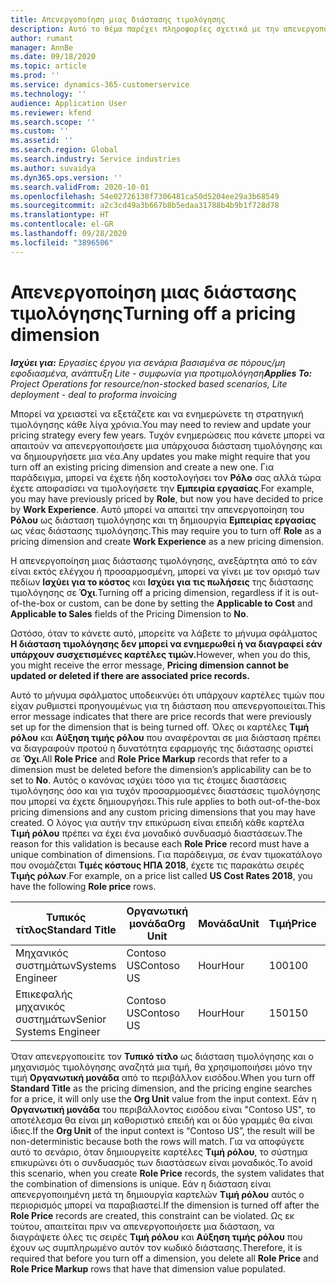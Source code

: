 ```yaml
---
title: Απενεργοποίηση μιας διάστασης τιμολόγησης
description: Αυτό το θέμα παρέχει πληροφορίες σχετικά με την απενεργοποίηση των διαστάσεων τιμολόγησης.
author: rumant
manager: AnnBe
ms.date: 09/18/2020
ms.topic: article
ms.prod: ''
ms.service: dynamics-365-customerservice
ms.technology: ''
audience: Application User
ms.reviewer: kfend
ms.search.scope: ''
ms.custom: ''
ms.assetid: ''
ms.search.region: Global
ms.search.industry: Service industries
ms.author: suvaidya
ms.dyn365.ops.version: ''
ms.search.validFrom: 2020-10-01
ms.openlocfilehash: 54e02726138f7306481ca50d5204ee29a3b68549
ms.sourcegitcommit: a2c3cd49a3b667b8b5edaa31788b4b9b1f728d78
ms.translationtype: HT
ms.contentlocale: el-GR
ms.lasthandoff: 09/28/2020
ms.locfileid: "3896506"
---
```

# <a name="turning-off-a-pricing-dimension"></a><span data-ttu-id="a99c5-103">Απενεργοποίηση μιας διάστασης τιμολόγησης</span><span class="sxs-lookup"><span data-stu-id="a99c5-103">Turning off a pricing dimension</span></span>

<span data-ttu-id="a99c5-104">_**Ισχύει για:** Εργασίες έργου για σενάρια βασισμένα σε πόρους/μη εφοδιασμένα, ανάπτυξη Lite - συμφωνία για προτιμολόγηση_</span><span class="sxs-lookup"><span data-stu-id="a99c5-104">_**Applies To:** Project Operations for resource/non-stocked based scenarios, Lite deployment - deal to proforma invoicing_</span></span>

<span data-ttu-id="a99c5-105">Μπορεί να χρειαστεί να εξετάζετε και να ενημερώνετε τη στρατηγική τιμολόγησης κάθε λίγα χρόνια.</span><span class="sxs-lookup"><span data-stu-id="a99c5-105">You may need to review and update your pricing strategy every few years.</span></span> <span data-ttu-id="a99c5-106">Τυχόν ενημερώσεις που κάνετε μπορεί να απαιτούν να απενεργοποιήσετε μια υπάρχουσα διάσταση τιμολόγησης και να δημιουργήσετε μια νέα.</span><span class="sxs-lookup"><span data-stu-id="a99c5-106">Any updates you make might require that you turn off an existing pricing dimension and create a new one.</span></span> <span data-ttu-id="a99c5-107">Για παράδειγμα, μπορεί να έχετε ήδη κοστολογήσει τον **Ρόλο** σας αλλά τώρα έχετε αποφασίσει να τιμολογήσετε την **Εμπειρία εργασίας**.</span><span class="sxs-lookup"><span data-stu-id="a99c5-107">For example, you may have previously priced by **Role**, but now you have decided to price by **Work Experience**.</span></span> <span data-ttu-id="a99c5-108">Αυτό μπορεί να απαιτεί την απενεργοποίηση του **Ρόλου** ως διάσταση τιμολόγησης και τη δημιουργία **Εμπειρίας εργασίας** ως νέας διάστασης τιμολόγησης.</span><span class="sxs-lookup"><span data-stu-id="a99c5-108">This may require you to turn off **Role** as a pricing dimension and create **Work Experience** as a new pricing dimension.</span></span> 

<span data-ttu-id="a99c5-109">Η απενεργοποίηση μιας διάστασης τιμολόγησης, ανεξάρτητα από το εάν είναι εκτός ελέγχου ή προσαρμοσμένη, μπορεί να γίνει με τον ορισμό των πεδίων **Ισχύει για το κόστος** και **Ισχύει για τις πωλήσεις** της διάστασης τιμολόγησης σε **Όχι**.</span><span class="sxs-lookup"><span data-stu-id="a99c5-109">Turning off a pricing dimension, regardless if it is out-of-the-box or custom, can be done by setting the **Applicable to Cost** and **Applicable to Sales** fields of the Pricing Dimension to **No**.</span></span>

<span data-ttu-id="a99c5-110">Ωστόσο, όταν το κάνετε αυτό, μπορείτε να λάβετε το μήνυμα σφάλματος **Η διάσταση τιμολόγησης δεν μπορεί να ενημερωθεί ή να διαγραφεί εάν υπάρχουν συσχετισμένες καρτέλες τιμών.**</span><span class="sxs-lookup"><span data-stu-id="a99c5-110">However, when you do this, you might receive the error message, **Pricing dimension cannot be updated or deleted if there are associated price records.**</span></span>

<span data-ttu-id="a99c5-111">Αυτό το μήνυμα σφάλματος υποδεικνύει ότι υπάρχουν καρτέλες τιμών που είχαν ρυθμιστεί προηγουμένως για τη διάσταση που απενεργοποιείται.</span><span class="sxs-lookup"><span data-stu-id="a99c5-111">This error message indicates that there are price records that were previously set up for the dimension that is being turned off.</span></span> <span data-ttu-id="a99c5-112">Όλες οι καρτέλες **Τιμή ρόλου** και **Αύξηση τιμής ρόλου** που αναφέρονται σε μια διάσταση πρέπει να διαγραφούν προτού η δυνατότητα εφαρμογής της διάστασης οριστεί σε **Όχι**.</span><span class="sxs-lookup"><span data-stu-id="a99c5-112">All **Role Price** and **Role Price Markup** records that refer to a dimension must be deleted before the dimension’s applicability can be to set to **No**.</span></span> <span data-ttu-id="a99c5-113">Αυτός ο κανόνας ισχύει τόσο για τις έτοιμες διαστάσεις τιμολόγησης όσο και για τυχόν προσαρμοσμένες διαστάσεις τιμολόγησης που μπορεί να έχετε δημιουργήσει.</span><span class="sxs-lookup"><span data-stu-id="a99c5-113">This rule applies to both out-of-the-box pricing dimensions and any custom pricing dimensions that you may have created.</span></span> <span data-ttu-id="a99c5-114">Ο λόγος για αυτήν την επικύρωση είναι επειδή κάθε καρτέλα **Τιμή ρόλου** πρέπει να έχει ένα μοναδικό συνδυασμό διαστάσεων.</span><span class="sxs-lookup"><span data-stu-id="a99c5-114">The reason for this validation is because each **Role Price** record must have a unique combination of dimensions.</span></span> <span data-ttu-id="a99c5-115">Για παράδειγμα, σε έναν τιμοκατάλογο που ονομάζεται **Τιμές κόστους ΗΠΑ 2018**, έχετε τις παρακάτω σειρές **Τιμής ρόλων**.</span><span class="sxs-lookup"><span data-stu-id="a99c5-115">For example, on a price list called **US Cost Rates 2018**, you have the following **Role price** rows.</span></span> 

| <span data-ttu-id="a99c5-116">Τυπικός τίτλος</span><span class="sxs-lookup"><span data-stu-id="a99c5-116">Standard Title</span></span>         | <span data-ttu-id="a99c5-117">Οργανωτική μονάδα</span><span class="sxs-lookup"><span data-stu-id="a99c5-117">Org Unit</span></span>    |<span data-ttu-id="a99c5-118">Μονάδα</span><span class="sxs-lookup"><span data-stu-id="a99c5-118">Unit</span></span>   |<span data-ttu-id="a99c5-119">Τιμή</span><span class="sxs-lookup"><span data-stu-id="a99c5-119">Price</span></span>  |<span data-ttu-id="a99c5-120">Νομισματική μονάδα</span><span class="sxs-lookup"><span data-stu-id="a99c5-120">Currency</span></span>  |
| -----------------------|-------------|-------|-------|----------|
| <span data-ttu-id="a99c5-121">Μηχανικός συστημάτων</span><span class="sxs-lookup"><span data-stu-id="a99c5-121">Systems Engineer</span></span>|<span data-ttu-id="a99c5-122">Contoso US</span><span class="sxs-lookup"><span data-stu-id="a99c5-122">Contoso US</span></span>|<span data-ttu-id="a99c5-123">Hour</span><span class="sxs-lookup"><span data-stu-id="a99c5-123">Hour</span></span>| <span data-ttu-id="a99c5-124">100</span><span class="sxs-lookup"><span data-stu-id="a99c5-124">100</span></span>|<span data-ttu-id="a99c5-125">USD</span><span class="sxs-lookup"><span data-stu-id="a99c5-125">USD</span></span>|
| <span data-ttu-id="a99c5-126">Επικεφαλής μηχανικός συστημάτων</span><span class="sxs-lookup"><span data-stu-id="a99c5-126">Senior Systems Engineer</span></span>|<span data-ttu-id="a99c5-127">Contoso US</span><span class="sxs-lookup"><span data-stu-id="a99c5-127">Contoso US</span></span>|<span data-ttu-id="a99c5-128">Hour</span><span class="sxs-lookup"><span data-stu-id="a99c5-128">Hour</span></span>| <span data-ttu-id="a99c5-129">150</span><span class="sxs-lookup"><span data-stu-id="a99c5-129">150</span></span>| <span data-ttu-id="a99c5-130">USD</span><span class="sxs-lookup"><span data-stu-id="a99c5-130">USD</span></span>|


<span data-ttu-id="a99c5-131">Όταν απενεργοποιείτε τον **Τυπικό τίτλο** ως διάσταση τιμολόγησης και ο μηχανισμός τιμολόγησης αναζητά μια τιμή, θα χρησιμοποιήσει μόνο την τιμή **Οργανωτική μονάδα** από το περιβάλλον εισόδου.</span><span class="sxs-lookup"><span data-stu-id="a99c5-131">When you turn off **Standard Title** as the pricing dimension, and the pricing engine searches for a price, it will only use the **Org Unit** value from the input context.</span></span> <span data-ttu-id="a99c5-132">Εάν η **Οργανωτική μονάδα** του περιβάλλοντος εισόδου είναι "Contoso US", το αποτέλεσμα θα είναι μη καθοριστικό επειδή και οι δύο γραμμές θα είναι ίδιες.</span><span class="sxs-lookup"><span data-stu-id="a99c5-132">If the **Org Unit** of the input context is “Contoso US”, the result will be non-deterministic because both the rows will match.</span></span> <span data-ttu-id="a99c5-133">Για να αποφύγετε αυτό το σενάριο, όταν δημιουργείτε καρτέλες **Τιμή ρόλου**, το σύστημα επικυρώνει ότι ο συνδυασμός των διαστάσεων είναι μοναδικός.</span><span class="sxs-lookup"><span data-stu-id="a99c5-133">To avoid this scenario, when you create **Role Price** records, the system validates that the combination of dimensions is unique.</span></span> <span data-ttu-id="a99c5-134">Εάν η διάσταση είναι απενεργοποιημένη μετά τη δημιουργία καρτελών **Τιμή ρόλου** αυτός ο περιορισμός μπορεί να παραβιαστεί.</span><span class="sxs-lookup"><span data-stu-id="a99c5-134">If the dimension is turned off after the **Role Price** records are created, this constraint can be violated.</span></span> <span data-ttu-id="a99c5-135">Ως εκ τούτου, απαιτείται πριν να απενεργοποιήσετε μια διάσταση, να διαγράψετε όλες τις σειρές **Τιμή ρόλου** και **Αύξηση τιμής ρόλου** που έχουν ως συμπληρωμένο αυτόν τον κωδικό διάστασης.</span><span class="sxs-lookup"><span data-stu-id="a99c5-135">Therefore, it is required that before you turn off a dimension, you delete all **Role Price** and **Role Price Markup** rows that have that dimension value populated.</span></span>
